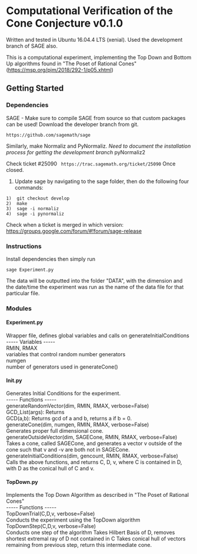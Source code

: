 # Computational Verification of the Cone Conjecture v0.1.0

Written and tested in Ubuntu 16.04.4 LTS (xenial). Used the development branch of SAGE also.

This is a computational experiment, implementing the Top Down and Bottom Up algorithms found in "The Poset of Rational Cones" (https://msp.org/pjm/2018/292-1/p05.xhtml)

## Getting Started

### Dependencies
SAGE - Make sure to compile SAGE from source so that custom packages can be used! Download the developer branch from git.

```
https://github.com/sagemath/sage
```

Similarly, make Normaliz and PyNormaliz. *Need to document the installation process for getting the development branch*
pyNormaliz2

Check ticket #25090
``` https://trac.sagemath.org/ticket/25090```
Once closed.

1) Update sage by navigating to the sage folder, then do the following four commands:
```
1)	git checkout develop
2)	make
3)	sage -i normaliz
4)	sage -i pynormaliz
``` 

Check when a ticket is merged in which version:
https://groups.google.com/forum/#!forum/sage-release

### Instructions
Install dependencies then simply run
```
sage Experiment.py 
```
The data will be outputted into the folder "DATA", with the dimension and the date/time the experiment was run as the name of the data file for that particular file.


### Modules

#### Experiment.py
Wrapper file, defines global variables and calls on generateInitialConditions  
	----- Variables -----  
	RMIN, RMAX  
		variables that control random number generators  
	numgen   
		number of generators used in generateCone()  


#### Init.py 
Generates Initial Conditions for the experiment.  
	----- Functions -----  
	generateRandomVector(dim, RMIN, RMAX, verbose=False)  
		GCD_List(args): Returns  
		GCD(a,b): Returns gcd of a and b, returns a if b = 0.  
	generateCone(dim, numgen, RMIN, RMAX, verbose=False)  
		Generates proper full dimensional cone.  
	generateOutsideVector(dim, SAGECone, RMIN, RMAX, verbose=False)  
		Takes a cone, called SAGECone, and generates a vector v outside of the cone such that v and -v are both not in SAGECone.  
	generateInitialConditions(dim, gencount, RMIN, RMAX, verbose=False)  
		Calls the above functions, and returns C, D, v, where C is contained in D, with D as the conical hull of C and v.


#### TopDown.py 
Implements the Top Down Algorithm as described in "The Poset of Rational Cones"  
	----- Functions -----  
	TopDownTrial(C,D,v, verbose=False)  
		Conducts the experiment using the TopDown algorithm  
	TopDownStep(C,D,v, verbose=False)  
		Conducts one step of the algorithm
		Takes Hilbert Basis of D, removes shortest extremal ray of D not contained in C
		Takes conical hull of vectors remaining from previous step, return this intermediate cone.

